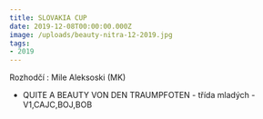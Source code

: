 ```yaml
---
title: SLOVAKIA CUP
date: 2019-12-08T00:00:00.000Z
image: /uploads/beauty-nitra-12-2019.jpg
tags:
- 2019
---
```

Rozhodčí : Mile Aleksoski (MK)

- QUITE A BEAUTY VON DEN TRAUMPFOTEN - třída mladých - V1,CAJC,BOJ,BOB
